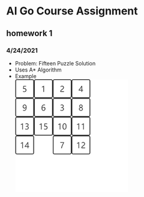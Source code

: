 # AI Go Course Assignment
## homework 1
### 4/24/2021
* Problem: Fifteen Puzzle Solution
* Uses A* Algorithm
* Example  
![image](https://github.com/WK-Chen/AIGo/blob/master/homework1/result.gif)
